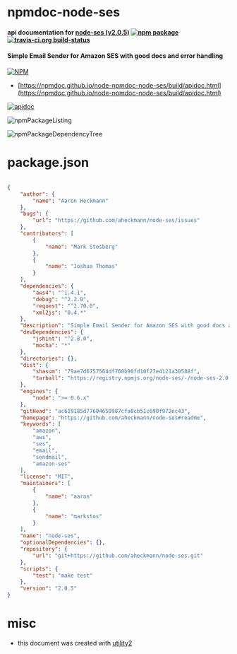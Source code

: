 # npmdoc-node-ses

#### api documentation for  [node-ses (v2.0.5)](https://github.com/aheckmann/node-ses#readme)  [![npm package](https://img.shields.io/npm/v/npmdoc-node-ses.svg?style=flat-square)](https://www.npmjs.org/package/npmdoc-node-ses) [![travis-ci.org build-status](https://api.travis-ci.org/npmdoc/node-npmdoc-node-ses.svg)](https://travis-ci.org/npmdoc/node-npmdoc-node-ses)

#### Simple Email Sender for Amazon SES with good docs and error handling

[![NPM](https://nodei.co/npm/node-ses.png?downloads=true&downloadRank=true&stars=true)](https://www.npmjs.com/package/node-ses)

- [https://npmdoc.github.io/node-npmdoc-node-ses/build/apidoc.html](https://npmdoc.github.io/node-npmdoc-node-ses/build/apidoc.html)

[![apidoc](https://npmdoc.github.io/node-npmdoc-node-ses/build/screenCapture.buildCi.browser.%252Ftmp%252Fbuild%252Fapidoc.html.png)](https://npmdoc.github.io/node-npmdoc-node-ses/build/apidoc.html)

![npmPackageListing](https://npmdoc.github.io/node-npmdoc-node-ses/build/screenCapture.npmPackageListing.svg)

![npmPackageDependencyTree](https://npmdoc.github.io/node-npmdoc-node-ses/build/screenCapture.npmPackageDependencyTree.svg)



# package.json

```json

{
    "author": {
        "name": "Aaron Heckmann"
    },
    "bugs": {
        "url": "https://github.com/aheckmann/node-ses/issues"
    },
    "contributors": [
        {
            "name": "Mark Stosberg"
        },
        {
            "name": "Joshua Thomas"
        }
    ],
    "dependencies": {
        "aws4": "^1.4.1",
        "debug": "^2.2.0",
        "request": "^2.70.0",
        "xml2js": "0.4.*"
    },
    "description": "Simple Email Sender for Amazon SES with good docs and error handling",
    "devDependencies": {
        "jshint": "^2.8.0",
        "mocha": "*"
    },
    "directories": {},
    "dist": {
        "shasum": "79ae7d6757564df760b90fd10f27e4121a30588f",
        "tarball": "https://registry.npmjs.org/node-ses/-/node-ses-2.0.5.tgz"
    },
    "engines": {
        "node": ">= 0.6.x"
    },
    "gitHead": "ac619185d77604650987cfa0cb51c690f972ec43",
    "homepage": "https://github.com/aheckmann/node-ses#readme",
    "keywords": [
        "amazon",
        "aws",
        "ses",
        "email",
        "sendmail",
        "amazon-ses"
    ],
    "license": "MIT",
    "maintainers": [
        {
            "name": "aaron"
        },
        {
            "name": "markstos"
        }
    ],
    "name": "node-ses",
    "optionalDependencies": {},
    "repository": {
        "url": "git+https://github.com/aheckmann/node-ses.git"
    },
    "scripts": {
        "test": "make test"
    },
    "version": "2.0.5"
}
```



# misc
- this document was created with [utility2](https://github.com/kaizhu256/node-utility2)

